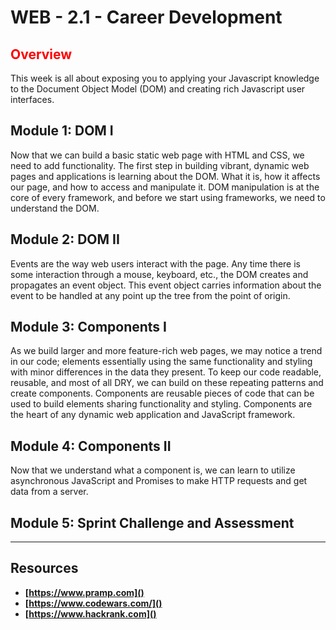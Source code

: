 # WEB - 2.1 - Career Development 

## <span style="color:red">Overview</span>

This week is all about exposing you to applying your Javascript knowledge to the Document Object Model (DOM) and creating rich Javascript user interfaces.

## Module 1: DOM I

Now that we can build a basic static web page with HTML and CSS, we need to add functionality. The first step in building vibrant, dynamic web pages and applications is learning about the DOM. What it is, how it affects our page, and how to access and manipulate it. DOM manipulation is at the core of every framework, and before we start using frameworks, we need to understand the DOM.

## Module 2: DOM II

Events are the way web users interact with the page. Any time there is some interaction through a mouse, keyboard, etc., the DOM creates and propagates an event object. This event object carries information about the event to be handled at any point up the tree from the point of origin.

## Module 3: Components I

As we build larger and more feature-rich web pages, we may notice a trend in our code; elements essentially using the same functionality and styling with minor differences in the data they present. To keep our code readable, reusable, and most of all DRY, we can build on these repeating patterns and create components. Components are reusable pieces of code that can be used to build elements sharing functionality and styling. Components are the heart of any dynamic web application and JavaScript framework.

## Module 4: Components II

Now that we understand what a component is, we can learn to utilize asynchronous JavaScript and Promises to make HTTP requests and get data from a server.

## Module 5: Sprint Challenge and Assessment



-------------------------------------------------------------------

## Resources
 
-   **[https://www.pramp.com]()**
-   **[https://www.codewars.com/]()**
-   **[https://www.hackrank.com]()**
